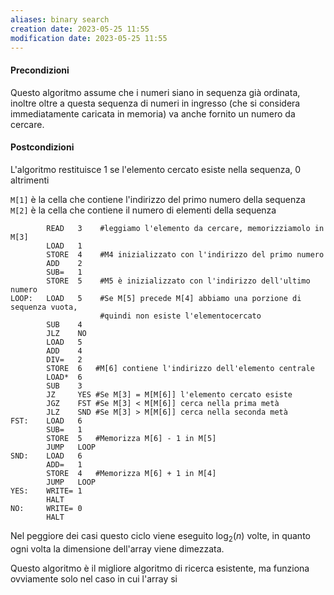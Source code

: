 ```yaml
---
aliases: binary search
creation date: 2023-05-25 11:55
modification date: 2023-05-25 11:55
---
```


#### Precondizioni
Questo algoritmo assume che i numeri siano in sequenza già ordinata, inoltre oltre a questa sequenza di numeri in ingresso (che si considera immediatamente caricata in memoria) va anche fornito un numero da cercare.

#### Postcondizioni
L'algoritmo restituisce 1 se l'elemento cercato esiste nella sequenza, 0 altrimenti


`M[1]` è la cella che contiene l'indirizzo del primo numero della sequenza
`M[2]` è la cella che contiene il numero di elementi della sequenza


```
		READ   3    #leggiamo l'elemento da cercare, memorizziamolo in M[3]
		LOAD   1    
		STORE  4    #M4 inizializzato con l'indirizzo del primo numero
		ADD    2
		SUB=   1
		STORE  5    #M5 è inizializzato con l'indirizzo dell'ultimo numero
LOOP:   LOAD   5    #Se M[5] precede M[4] abbiamo una porzione di sequenza vuota, 
					#quindi non esiste l'elementocercato
		SUB    4
		JLZ    NO
		LOAD   5
		ADD    4
		DIV=   2
		STORE  6   #M[6] contiene l'indirizzo dell'elemento centrale
		LOAD*  6
		SUB    3
		JZ     YES #Se M[3] = M[M[6]] l'elemento cercato esiste
		JGZ    FST #Se M[3] < M[M[6]] cerca nella prima metà
		JLZ    SND #Se M[3] > M[M[6]] cerca nella seconda metà
FST:    LOAD   6   
		SUB=   1
		STORE  5   #Memorizza M[6] - 1 in M[5]
	    JUMP   LOOP
SND:    LOAD   6
		ADD=   1
		STORE  4   #Memorizza M[6] + 1 in M[4]
		JUMP   LOOP
YES:    WRITE= 1
		HALT
NO:     WRITE= 0
		HALT
```

Nel peggiore dei casi questo ciclo viene eseguito $\log_{2}(n)$ volte, in quanto ogni volta la dimensione dell'array viene dimezzata.

Questo algoritmo è il migliore algoritmo di ricerca esistente, ma funziona ovviamente solo nel caso in cui l'array si
